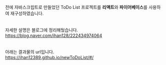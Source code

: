 전에 자바스크립트로 만들었던 ToDo List 프로젝트를 **리액트**와 **파이어베이스**를 사용하여 재구성하였습니다.<br>
<br><br>
자세한 설명은 블로그에 정리해뒀습니다.<br>
https://blog.naver.com/ihan128/222434974064
<br><br>
<br>
아래는 결과물의 url입니다.<br>
https://ihan12389.github.io/newToDoList/#/
